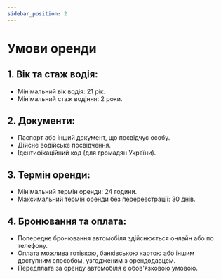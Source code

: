 ```yaml
---
sidebar_position: 2
---
```


# Умови оренди

## 1. Вік та стаж водія:
- Мінімальний вік водія: 21 рік.
- Мінімальний стаж водіння: 2 роки.
## 2. Документи:
- Паспорт або інший документ, що посвідчує особу.
- Дійсне водійське посвідчення.
- Ідентифікаційний код (для громадян України).
## 3. Термін оренди:
- Мінімальний термін оренди: 24 години.
- Максимальний термін оренди без перереєстрації: 30 днів.
## 4. Бронювання та оплата:
- Попереднє бронювання автомобіля здійснюється онлайн або по телефону.
- Оплата можлива готівкою, банківською картою або іншим доступним способом, узгодженим з орендодавцем.
- Передплата за оренду автомобіля є обов'язковою умовою.